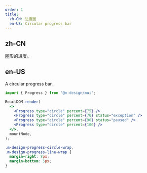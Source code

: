 ```yaml
---
order: 1
title:
  zh-CN: 进度圈
  en-US: Circular progress bar
---
```


## zh-CN

圈形的进度。

## en-US

A circular progress bar.

```jsx
import { Progress } from '@m-design/mui';

ReactDOM.render(
  <>
    <Progress type="circle" percent={75} />
    <Progress type="circle" percent={70} status="exception" />
    <Progress type="circle" percent={90} status="paused" />
    <Progress type="circle" percent={100} />
  </>,
  mountNode,
);
```

```css
.m-design-progress-circle-wrap,
.m-design-progress-line-wrap {
  margin-right: 8px;
  margin-bottom: 5px;
}
```
